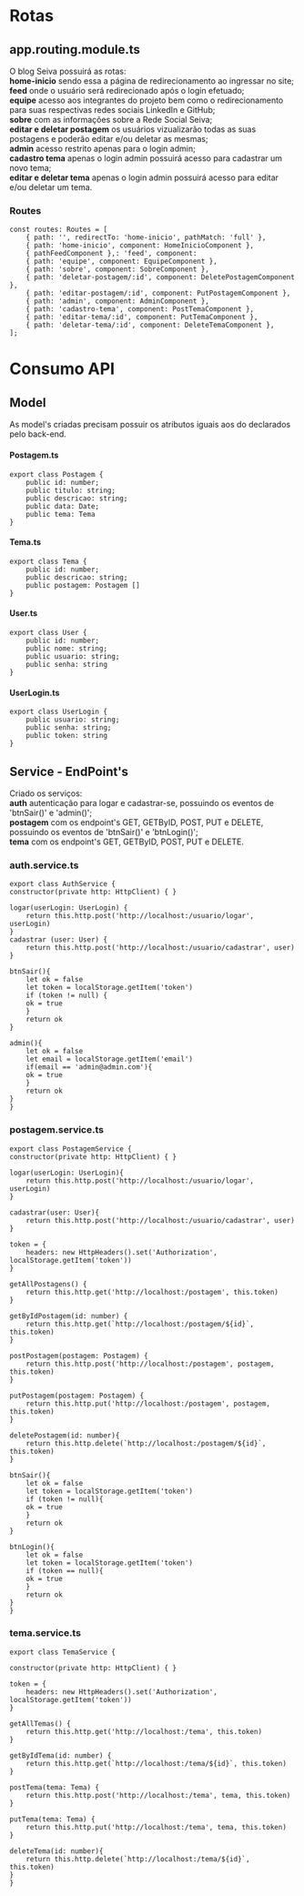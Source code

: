 # Rotas

 ## app.routing.module.ts

O blog Seiva possuirá as rotas:   
**home-inicio** sendo essa a página de redirecionamento ao ingressar no site;   
**feed** onde o usuário será redirecionado após o login efetuado;   
**equipe** acesso aos integrantes do projeto bem como o redirecionamento para suas respectivas redes sociais LinkedIn e GitHub;   
**sobre** com as informações sobre a Rede Social Seiva;   
**editar e deletar postagem** os usuários vizualizarão todas as suas postagens e poderão editar e/ou deletar as mesmas;   
**admin** acesso restrito apenas para o login admin;   
**cadastro tema** apenas o login admin possuirá acesso para cadastrar um novo tema;   
**editar e deletar tema** apenas o login admin possuirá acesso para editar e/ou deletar um tema.

### Routes

    const routes: Routes = [
        { path: '', redirectTo: 'home-inicio', pathMatch: 'full' },
	    { path: 'home-inicio', component: HomeInicioComponent },
        { pathFeedComponent },: 'feed', component: 
        { path: 'equipe', component: EquipeComponent },
        { path: 'sobre', component: SobreComponent },
        { path: 'deletar-postagem/:id', component: DeletePostagemComponent },
        { path: 'editar-postagem/:id', component: PutPostagemComponent },
        { path: 'admin', component: AdminComponent },
        { path: 'cadastro-tema', component: PostTemaComponent },
        { path: 'editar-tema/:id', component: PutTemaComponent },
        { path: 'deletar-tema/:id', component: DeleteTemaComponent },
    ];
   
# Consumo API
## Model
As model's criadas precisam possuir os atributos iguais aos do declarados pelo back-end.
#### Postagem.ts
    export class Postagem {
        public id: number;
        public titulo: string;
        public descricao: string;
        public data: Date;
        public tema: Tema
    }

#### Tema.ts
    export class Tema {
        public id: number;
        public descricao: string;
        public postagem: Postagem []
    }

#### User.ts
    export class User {
        public id: number;
        public nome: string;
        public usuario: string;
        public senha: string
    }

#### UserLogin.ts
    export class UserLogin {
        public usuario: string;
        public senha: string;
        public token: string
    }

## Service - EndPoint's
Criado os serviços:  
**auth** autenticação para logar e cadastrar-se, possuindo os eventos de 'btnSair()' e 'admin()';  
**postagem** com os endpoint's GET, GETByID, POST, PUT e DELETE, possuindo os eventos de 'btnSair()' e 'btnLogin()';  
**tema** com os endpoint's GET, GETByID, POST, PUT e DELETE.

### auth.service.ts 

    export class AuthService {
    constructor(private http: HttpClient) { }

    logar(userLogin: UserLogin) {
        return this.http.post('http://localhost:/usuario/logar', userLogin)
    }
    cadastrar (user: User) {
        return this.http.post('http://localhost:/usuario/cadastrar', user)
    }

    btnSair(){
        let ok = false
        let token = localStorage.getItem('token')
        if (token != null) {
        ok = true
        }
        return ok
    }

    admin(){
        let ok = false
        let email = localStorage.getItem('email')
        if(email == 'admin@admin.com'){
        ok = true
        }
        return ok
    }
    }

### postagem.service.ts
    export class PostagemService {
    constructor(private http: HttpClient) { }

    logar(userLogin: UserLogin){
        return this.http.post('http://localhost:/usuario/logar', userLogin)
    }

    cadastrar(user: User){
        return this.http.post('http://localhost:/usuario/cadastrar', user)
    }

    token = {
        headers: new HttpHeaders().set('Authorization', localStorage.getItem('token'))
    }

    getAllPostagens() {
        return this.http.get('http://localhost:/postagem', this.token)
    }

    getByIdPostagem(id: number) {
        return this.http.get(`http://localhost:/postagem/${id}`, this.token)
    }

    postPostagem(postagem: Postagem) {
        return this.http.post('http://localhost:/postagem', postagem, this.token)
    }

    putPostagem(postagem: Postagem) {
        return this.http.put('http://localhost:/postagem', postagem, this.token)
    }

    deletePostagem(id: number){
        return this.http.delete(`http://localhost:/postagem/${id}`, this.token)
    }

    btnSair(){
        let ok = false
        let token = localStorage.getItem('token')
        if (token != null){
        ok = true
        }
        return ok
    }

    btnLogin(){
        let ok = false
        let token = localStorage.getItem('token')
        if (token == null){
        ok = true
        }
        return ok
    }
    }

### tema.service.ts 
    export class TemaService {

    constructor(private http: HttpClient) { }

    token = {
        headers: new HttpHeaders().set('Authorization', localStorage.getItem('token'))
    }

    getAllTemas() {
        return this.http.get('http://localhost:/tema', this.token)
    }

    getByIdTema(id: number) {
        return this.http.get(`http://localhost:/tema/${id}`, this.token)
    }

    postTema(tema: Tema) {
        return this.http.post('http://localhost:/tema', tema, this.token)
    }

    putTema(tema: Tema) {
        return this.http.put('http://localhost:/tema', tema, this.token)
    }

    deleteTema(id: number){
        return this.http.delete(`http://localhost:/tema/${id}`, this.token)
    }
    }



